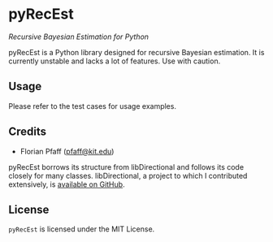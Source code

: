 # pyRecEst

*Recursive Bayesian Estimation for Python*

pyRecEst is a Python library designed for recursive Bayesian estimation. It is currently unstable and lacks a lot of features. Use with caution.

## Usage

Please refer to the test cases for usage examples.

## Credits

- Florian Pfaff (<pfaff@kit.edu>)

pyRecEst borrows its structure from libDirectional and follows its code closely for many classes. libDirectional, a project to which I contributed extensively, is [available on GitHub](https://github.com/libDirectional).

## License
`pyRecEst` is licensed under the MIT License.
